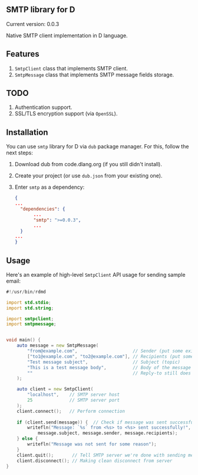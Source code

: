 ## SMTP library for D

Current version: 0.0.3

Native SMTP client implementation in D language.

## Features

 1. `SmtpClient` class that implements SMTP client.
 2. `SmtpMessage` class that implements SMTP message fields storage.

## TODO

 1. Authentication support.
 2. SSL/TLS encryption support (via `OpenSSL`).

## Installation

You can use `smtp` library for D via `dub` package manager.
For this, follow the next steps:
 
 1. Download dub from code.dlang.org (if you still didn't install).
 2. Create your project (or use `dub.json` from your existing one).
 3. Enter `smtp` as a dependency:

     ```JSON
     {
     ...
       "dependencies": {
       		...
       		"smtp": ">=0.0.3",
       		...
       }
     ...
     }
     ```


## Usage

Here's an example of high-level `SmtpClient` API usage for sending sample email:

```D
#!/usr/bin/rdmd

import std.stdio;
import std.string;

import smtpclient;
import smtpmessage;


void main() {
	auto message = new SmtpMessage(
		"from@example.com",	 					// Sender (put some existing address here)
		["to1@example.com", "to2@example.com"], // Recipients (put some existing addresses here)
		"Test message subject",  				// Subject (topic)
		"This is a test message body",  		// Body of the message
		""										// Reply-to still does not work
	);

	auto client = new SmtpClient(
		"localhost", 	// SMTP server host
		25			 	// SMTP server port
	); 
	client.connect(); 	// Perform connection
	
	if (client.send(message)) {  // Check if message was sent successfully
		writefln("Message: `%s` from <%s> to <%s> sent successfully!",
			message.subject, message.sender, message.recipients);
	} else {
		writefln("Message was not sent for some reason");
	}
	client.quit();		 // Tell SMTP server we're done with sending messages
	client.disconnect(); // Making clean disconnect from server
}
```
